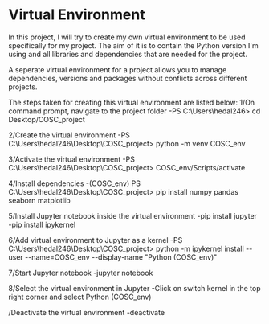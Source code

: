 # Virtual Environment

In this project, I will try to create my own virtual environment to be used specifically for my project. The aim of it is to contain the Python version I'm using and all libraries and dependencies that are needed for the project. 

A seperate virtual environment for a project allows you to manage dependencies, versions and packages without conflicts across different projects. 

The steps taken for creating this virtual environment are listed below: 
1/On command prompt, navigate to the project folder
-PS C:\Users\hedal246> cd Desktop/COSC_project

2/Create the virtual environment
-PS C:\Users\hedal246\Desktop\COSC_project> python -m venv COSC_env

3/Activate the virtual environment
-PS C:\Users\hedal246\Desktop\COSC_project> COSC_env/Scripts/activate

4/Install dependencies
-(COSC_env) PS C:\Users\hedal246\Desktop\COSC_project> pip install numpy pandas seaborn matplotlib

5/Install Jupyter notebook inside the virtual environment
-pip install jupyter
-pip install ipykernel

6/Add virtual environment to Jupyter as a kernel
-PS C:\Users\hedal246\Desktop\COSC_project> python -m ipykernel install --user --name=COSC_env --display-name "Python (COSC_env)"

7/Start Jupyter notebook
-jupyter notebook

8/Select the virtual environment in Jupyter
-Click on switch kernel in the top right corner and select
 Python (COSC_env) 

/Deactivate the virtual environment
-deactivate




